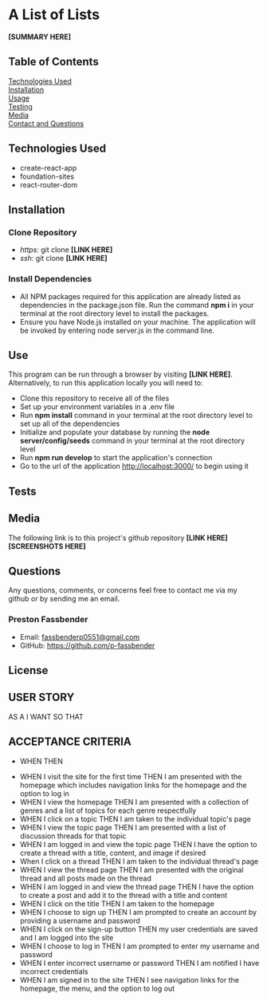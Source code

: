 # A List of Lists 

**[SUMMARY HERE]**

## Table of Contents
[Technologies Used](#technologies-used) <br>
[Installation](#installation) <br>
[Usage](#use) <br>
[Testing](#tests) <br>
[Media](#media) <br>
[Contact and Questions](#questions) <br>
  

## Technologies Used
- create-react-app
- foundation-sites
- react-router-dom


## Installation
### Clone Repository
* *https:* git clone **[LINK HERE]**
* *ssh:* git clone **[LINK HERE]**

### Install Dependencies
* All NPM packages required for this application are already listed as dependencies in the package.json file. Run the command **npm i** in your terminal at the root directory level to install the packages.
* Ensure you have Node.js installed on your machine. The application will be invoked by entering node server.js in the command line.

## Use
This program can be run through a browser by visiting **[LINK HERE]**. Alternatively, to run this application locally you will need to:

* Clone this repository to receive all of the files
* Set up your environment variables in a .env file
* Run **npm install** command in your terminal at the root directory level to set up all of the dependencies
* Initialize and populate your database by running the **node server/config/seeds** command in your terminal at the root directory level
* Run **npm run develop** to start the application's connection
* Go to the url of the application [http://localhost:3000/](http://localhost:3000/) to begin using it

## Tests

## Media
The following link is to this project's github repository
**[LINK HERE]**
**[SCREENSHOTS HERE]**

## Questions
Any questions, comments, or concerns feel free to contact me via my github or by sending me an email. <br/>

### Preston Fassbender
* Email: fassbenderp0551@gmail.com
* GitHub:  https://github.com/p-fassbender

## License


## USER STORY
AS A
I WANT
SO THAT

## ACCEPTANCE CRITERIA
* WHEN
THEN
<!-- EXAMPLES FROM PREVIOUS PROJECT -->
* WHEN I visit the site for the first time
THEN I am presented with the homepage which includes navigation links for the homepage and the option to log in
* WHEN I view the homepage
THEN I am presented with a collection of genres and a list of topics for each genre respectfully
* WHEN I click on a topic
THEN I am taken to the individual topic's page
* WHEN I view the topic page 
THEN I am presented with a list of discussion threads for that topic 
* WHEN I am logged in and view the topic page
THEN I have the option to create a thread with a title, content, and image if desired
* When I click on a thread
THEN I am taken to the individual thread's page
* WHEN I view the thread page
THEN I am presented with the original thread and all posts made on the thread
* WHEN I am logged in and view the thread page
THEN I have the option to create a post and add it to the thread with a title and content
* WHEN I click on the title
THEN I am taken to the homepage
* WHEN I choose to sign up
THEN I am prompted to create an account by providing a username and password
* WHEN I click on the sign-up button
THEN my user credentials are saved and I am logged into the site
* WHEN I choose to log in
THEN I am prompted to enter my username and password
* WHEN I enter incorrect username or password 
THEN I am notified I have incorrect credentials
* WHEN I am signed in to the site
THEN I see navigation links for the homepage, the menu, and the option to log out
